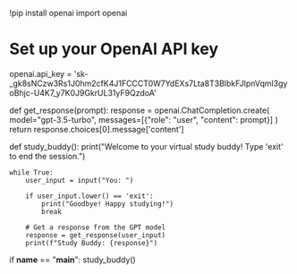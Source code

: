 !pip install openai
import openai

# Set up your OpenAI API key
openai.api_key = 'sk-_gk8sNCzw3Rs1J0hm2cfK4J1FCCCT0W7YdEXs7Lta8T3BlbkFJlpnVqml3gyoBhjc-U4K7_y7K0J9GkrUL31yF9QzdoA'

def get_response(prompt):
    response = openai.ChatCompletion.create(
        model="gpt-3.5-turbo",
        messages=[{"role": "user", "content": prompt}]
    )
    return response.choices[0].message['content']

def study_buddy():
    print("Welcome to your virtual study buddy! Type 'exit' to end the session.")
    
    while True:
        user_input = input("You: ")
        
        if user_input.lower() == 'exit':
            print("Goodbye! Happy studying!")
            break
        
        # Get a response from the GPT model
        response = get_response(user_input)
        print(f"Study Buddy: {response}")

if __name__ == "__main__":
    study_buddy()

